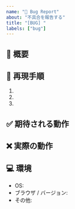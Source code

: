 ```yaml
---
name: "🐛 Bug Report"
about: "不具合を報告する"
title: "[BUG] "
labels: ["bug"]
---
```


## 📝 概要
<!-- 不具合の内容を簡潔に記載してください -->

## 🔄 再現手順
1. 
2. 
3. 

## ✅ 期待される動作
<!-- 正常に動いた場合の結果を記載してください -->

## ❌ 実際の動作
<!-- 実際に発生した動作を記載してください -->

## 💻 環境
- OS: 
- ブラウザ / バージョン: 
- その他: 
